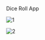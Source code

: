 Dice Roll App

![1](https://github.com/KutayKaan/DiceRollApp/assets/114337850/c8f95608-450f-4467-9e19-4c2c97076c13)


![2](https://github.com/KutayKaan/DiceRollApp/assets/114337850/d012aedb-af25-4aef-9101-4eb2e699ba22)
